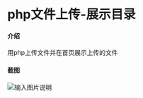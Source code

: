 # php文件上传-展示目录

#### 介绍
用php上传文件并在首页展示上传的文件

#### 截图
![输入图片说明](https://foruda.gitee.com/images/1687050266348667029/7830ed1d_10824617.png "微信截图_20230618090416.png")
